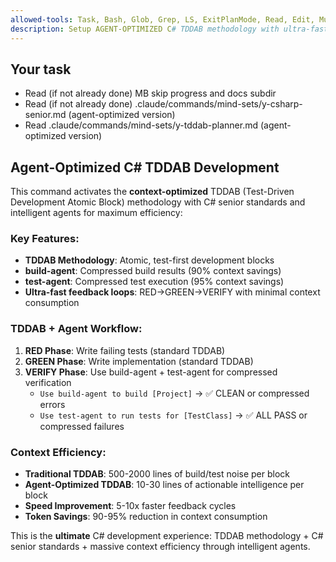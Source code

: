 ```yaml
---
allowed-tools: Task, Bash, Glob, Grep, LS, ExitPlanMode, Read, Edit, MultiEdit, Write, NotebookRead, NotebookEdit, WebFetch, TodoWrite, WebSearch, mcp__zen__chat, mcp__zen__thinkdeep, mcp__zen__planner, mcp__zen__consensus, mcp__zen__codereview, mcp__zen__precommit, mcp__zen__debug, mcp__zen__secaudit, mcp__zen__docgen, mcp__zen__analyze, mcp__zen__refactor, mcp__zen__tracer, mcp__zen__testgen, mcp__zen__challenge, mcp__zen__listmodels, mcp__zen__version, mcp__brave-search__brave_web_search, mcp__brave-search__brave_local_search, mcp__sequential-thinking__sequentialthinking, mcp__context7__resolve-library-id, mcp__context7__get-library-docs, ListMcpResourcesTool, ReadMcpResourceTool, mcp__vs-mcp__GetDocumentOutline, mcp__vs-mcp__FindSymbols, mcp__vs-mcp__GetSymbolAtLocation, mcp__vs-mcp__FindSymbolDefinition, mcp__vs-mcp__ExecuteCommand, mcp__vs-mcp__GetProjectReferences, mcp__vs-mcp__GetMethodCalls, mcp__vs-mcp__CheckSelection, mcp__vs-mcp__FindSymbolUsages, mcp__vs-mcp__GetActiveFile, mcp__vs-mcp__ExecuteAsyncTest, mcp__vs-mcp__GetSelection, mcp__vs-mcp__GetSolutionTree, mcp__vs-mcp__GetInheritance, mcp__vs-mcp__TranslatePath, mcp__vs-mcp__GetMethodCallers, mcp__lmt__validateMermaidDiagram, mcp__cvm__load, mcp__cvm__loadFile, mcp__cvm__start, mcp__cvm__getTask, mcp__cvm__submitTask, mcp__cvm__status, mcp__cvm__list_executions, mcp__cvm__get_execution, mcp__cvm__set_current, mcp__cvm__delete_execution, mcp__cvm__list_programs, mcp__cvm__delete_program, mcp__cvm__restart
description: Setup AGENT-OPTIMIZED C# TDDAB methodology with ultra-fast build/test feedback loops (95%+ context savings)
---
```


## Your task

- Read (if not already done) MB skip progress and docs subdir
- Read (if not already done) .claude/commands/mind-sets/y-csharp-senior.md (agent-optimized version)
- Read .claude/commands/mind-sets/y-tddab-planner.md (agent-optimized version)

## Agent-Optimized C# TDDAB Development

This command activates the **context-optimized** TDDAB (Test-Driven Development Atomic Block) methodology with C# senior standards and intelligent agents for maximum efficiency:

### Key Features:
- **TDDAB Methodology**: Atomic, test-first development blocks
- **build-agent**: Compressed build results (90% context savings)
- **test-agent**: Compressed test execution (95% context savings)
- **Ultra-fast feedback loops**: RED→GREEN→VERIFY with minimal context consumption

### TDDAB + Agent Workflow:
1. **RED Phase**: Write failing tests (standard TDDAB)
2. **GREEN Phase**: Write implementation (standard TDDAB)
3. **VERIFY Phase**: Use build-agent + test-agent for compressed verification
   - `Use build-agent to build [Project]` → ✅ CLEAN or compressed errors
   - `Use test-agent to run tests for [TestClass]` → ✅ ALL PASS or compressed failures

### Context Efficiency:
- **Traditional TDDAB**: 500-2000 lines of build/test noise per block
- **Agent-Optimized TDDAB**: 10-30 lines of actionable intelligence per block
- **Speed Improvement**: 5-10x faster feedback cycles
- **Token Savings**: 90-95% reduction in context consumption

This is the **ultimate** C# development experience: TDDAB methodology + C# senior standards + massive context efficiency through intelligent agents.